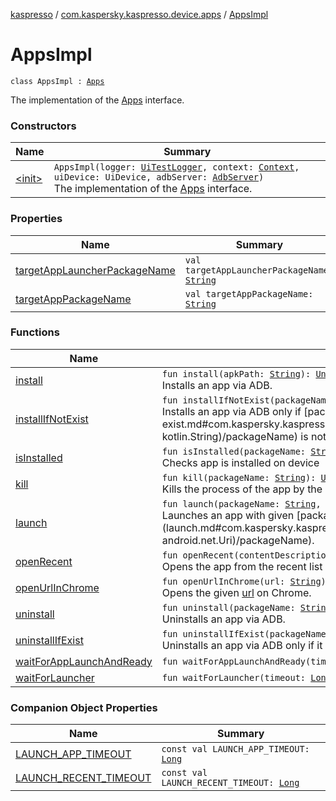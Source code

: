 [kaspresso](../../index.md) / [com.kaspersky.kaspresso.device.apps](../index.md) / [AppsImpl](./index.md)

# AppsImpl

`class AppsImpl : `[`Apps`](../-apps/index.md)

The implementation of the [Apps](../-apps/index.md) interface.

### Constructors

| Name | Summary |
|---|---|
| [&lt;init&gt;](-init-.md) | `AppsImpl(logger: `[`UiTestLogger`](../../com.kaspersky.kaspresso.logger/-ui-test-logger.md)`, context: `[`Context`](https://developer.android.com/reference/android/content/Context.html)`, uiDevice: UiDevice, adbServer: `[`AdbServer`](../../com.kaspersky.kaspresso.device.server/-adb-server/index.md)`)`<br>The implementation of the [Apps](../-apps/index.md) interface. |

### Properties

| Name | Summary |
|---|---|
| [targetAppLauncherPackageName](target-app-launcher-package-name.md) | `val targetAppLauncherPackageName: `[`String`](https://kotlinlang.org/api/latest/jvm/stdlib/kotlin/-string/index.html) |
| [targetAppPackageName](target-app-package-name.md) | `val targetAppPackageName: `[`String`](https://kotlinlang.org/api/latest/jvm/stdlib/kotlin/-string/index.html) |

### Functions

| Name | Summary |
|---|---|
| [install](install.md) | `fun install(apkPath: `[`String`](https://kotlinlang.org/api/latest/jvm/stdlib/kotlin/-string/index.html)`): `[`Unit`](https://kotlinlang.org/api/latest/jvm/stdlib/kotlin/-unit/index.html)<br>Installs an app via ADB. |
| [installIfNotExist](install-if-not-exist.md) | `fun installIfNotExist(packageName: `[`String`](https://kotlinlang.org/api/latest/jvm/stdlib/kotlin/-string/index.html)`, apkPath: `[`String`](https://kotlinlang.org/api/latest/jvm/stdlib/kotlin/-string/index.html)`): `[`Unit`](https://kotlinlang.org/api/latest/jvm/stdlib/kotlin/-unit/index.html)<br>Installs an app via ADB only if [packageName](install-if-not-exist.md#com.kaspersky.kaspresso.device.apps.AppsImpl$installIfNotExist(kotlin.String, kotlin.String)/packageName) is not installed |
| [isInstalled](is-installed.md) | `fun isInstalled(packageName: `[`String`](https://kotlinlang.org/api/latest/jvm/stdlib/kotlin/-string/index.html)`): `[`Boolean`](https://kotlinlang.org/api/latest/jvm/stdlib/kotlin/-boolean/index.html)<br>Checks app is installed on device |
| [kill](kill.md) | `fun kill(packageName: `[`String`](https://kotlinlang.org/api/latest/jvm/stdlib/kotlin/-string/index.html)`): `[`Unit`](https://kotlinlang.org/api/latest/jvm/stdlib/kotlin/-unit/index.html)<br>Kills the process of the app by the given [packageName](kill.md#com.kaspersky.kaspresso.device.apps.AppsImpl$kill(kotlin.String)/packageName). |
| [launch](launch.md) | `fun launch(packageName: `[`String`](https://kotlinlang.org/api/latest/jvm/stdlib/kotlin/-string/index.html)`, data: `[`Uri`](https://developer.android.com/reference/android/net/Uri.html)`?): `[`Unit`](https://kotlinlang.org/api/latest/jvm/stdlib/kotlin/-unit/index.html)<br>Launches an app with given [packageName](launch.md#com.kaspersky.kaspresso.device.apps.AppsImpl$launch(kotlin.String, android.net.Uri)/packageName). |
| [openRecent](open-recent.md) | `fun openRecent(contentDescription: `[`String`](https://kotlinlang.org/api/latest/jvm/stdlib/kotlin/-string/index.html)`): `[`Unit`](https://kotlinlang.org/api/latest/jvm/stdlib/kotlin/-unit/index.html)<br>Opens the app from the recent list by the description. |
| [openUrlInChrome](open-url-in-chrome.md) | `fun openUrlInChrome(url: `[`String`](https://kotlinlang.org/api/latest/jvm/stdlib/kotlin/-string/index.html)`): `[`Unit`](https://kotlinlang.org/api/latest/jvm/stdlib/kotlin/-unit/index.html)<br>Opens the given [url](open-url-in-chrome.md#com.kaspersky.kaspresso.device.apps.AppsImpl$openUrlInChrome(kotlin.String)/url) on Chrome. |
| [uninstall](uninstall.md) | `fun uninstall(packageName: `[`String`](https://kotlinlang.org/api/latest/jvm/stdlib/kotlin/-string/index.html)`): `[`Unit`](https://kotlinlang.org/api/latest/jvm/stdlib/kotlin/-unit/index.html)<br>Uninstalls an app via ADB. |
| [uninstallIfExist](uninstall-if-exist.md) | `fun uninstallIfExist(packageName: `[`String`](https://kotlinlang.org/api/latest/jvm/stdlib/kotlin/-string/index.html)`): `[`Unit`](https://kotlinlang.org/api/latest/jvm/stdlib/kotlin/-unit/index.html)<br>Uninstalls an app via ADB only if it installed |
| [waitForAppLaunchAndReady](wait-for-app-launch-and-ready.md) | `fun waitForAppLaunchAndReady(timeout: `[`Long`](https://kotlinlang.org/api/latest/jvm/stdlib/kotlin/-long/index.html)`, packageName: `[`String`](https://kotlinlang.org/api/latest/jvm/stdlib/kotlin/-string/index.html)`): `[`Unit`](https://kotlinlang.org/api/latest/jvm/stdlib/kotlin/-unit/index.html) |
| [waitForLauncher](wait-for-launcher.md) | `fun waitForLauncher(timeout: `[`Long`](https://kotlinlang.org/api/latest/jvm/stdlib/kotlin/-long/index.html)`, launcherPackageName: `[`String`](https://kotlinlang.org/api/latest/jvm/stdlib/kotlin/-string/index.html)`): `[`Unit`](https://kotlinlang.org/api/latest/jvm/stdlib/kotlin/-unit/index.html) |

### Companion Object Properties

| Name | Summary |
|---|---|
| [LAUNCH_APP_TIMEOUT](-l-a-u-n-c-h_-a-p-p_-t-i-m-e-o-u-t.md) | `const val LAUNCH_APP_TIMEOUT: `[`Long`](https://kotlinlang.org/api/latest/jvm/stdlib/kotlin/-long/index.html) |
| [LAUNCH_RECENT_TIMEOUT](-l-a-u-n-c-h_-r-e-c-e-n-t_-t-i-m-e-o-u-t.md) | `const val LAUNCH_RECENT_TIMEOUT: `[`Long`](https://kotlinlang.org/api/latest/jvm/stdlib/kotlin/-long/index.html) |
